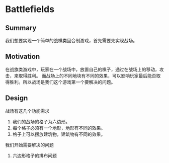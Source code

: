 # Battlefields

## Summary

我们想要实现一个简单的战棋类回合制游戏，首先需要先实现战场。

## Motivation

在战旗类游戏中，玩家在一个战场中，放置自己的棋子，通过在战场上的移动，攻击，来取得胜利。
而战场上的不同地块有不同的效果，可以影响玩家最后能否取得胜利。所以战场是我们这个游戏第一个要解决的问题。

## Design

战场有这几个功能需求

1. 我们的战场的格子为六边形。
2. 每个格子必须有一个地形，地形有不同的效果。
3. 格子上可以摆放建筑物，建筑物有不同的效果。

我们开始需要解决的问题

1. 六边形格子的排布问题
